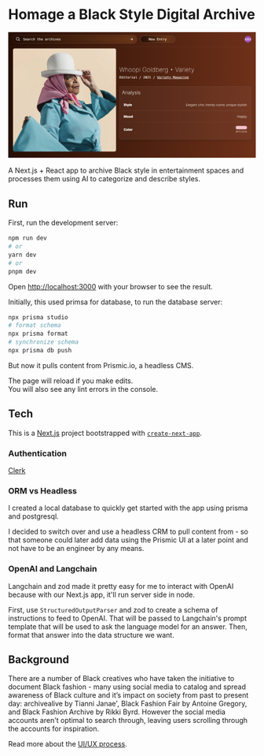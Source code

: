 # Homage a Black Style Digital Archive

![Screenshot of App](/assets/app-entry-page.png)

A Next.js + React app to archive Black style in entertainment spaces and processes them using AI to categorize and describe styles.


## Run

First, run the development server:

```bash
npm run dev
# or
yarn dev
# or
pnpm dev
```

Open [http://localhost:3000](http://localhost:3000) with your browser to see the result.

Initially, this used primsa for database, to run the database server:

```bash
npx prisma studio
# format schema
npx prisma format
# synchronize schema
npx prisma db push
```

But now it pulls content from Prismic.io, a headless CMS.

The page will reload if you make edits.\
You will also see any lint errors in the console.

## Tech

This is a [Next.js](https://nextjs.org/) project bootstrapped with [`create-next-app`](https://github.com/vercel/next.js/tree/canary/packages/create-next-app).

### Authentication

[Clerk](https://clerk.dev/)

### ORM vs Headless

I created a local database to quickly get started with the app using prisma and postgresql. 

I decided to switch over and use a headless CRM to pull content from - so that someone could later add data using the Prismic UI at a later point and not have to be an engineer by any means.

### OpenAI and Langchain

Langchain and zod made it pretty easy for me to interact with OpenAI because with our Next.js app, it'll run server side in node. 

First, use `StructuredOutputParser` and zod to create a schema of instructions to feed to OpenAI. That will be passed to Langchain's prompt template that will be used to ask the language model for an answer. Then, format that answer into the data structure we want.


## Background

There are a number of Black creatives who have taken the initiative to document Black fashion - many using social media to catalog and spread awareness of Black culture and it’s impact on society from past to present day: archivealive by Tianni Janae', Black Fashion Fair by Antoine Gregory, and Black Fashion Archive by Rikki Byrd. However the social media accounts aren't optimal to search through, leaving users scrolling through the accounts for inspiration.

Read more about the [UI/UX process](https://www.attnhussain.com/project/black-style-archive---search).